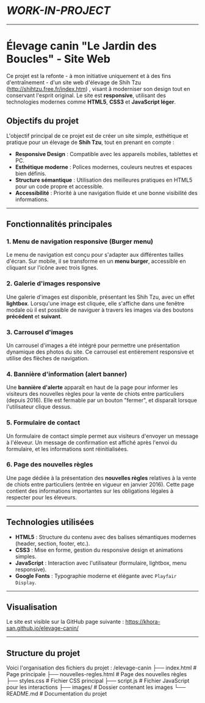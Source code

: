 
# *WORK-IN-PROJECT*
---
# Élevage canin "Le Jardin des Boucles" - Site Web


Ce projet est la refonte - à mon initiative uniquement et à des fins d'entraînement - d'un site web d'élevage de Shih Tzu (http://shihtzu.free.fr/index.htm) , visant à moderniser son design tout en conservant l'esprit original. Le site est **responsive**, utilisant des technologies modernes comme **HTML5**, **CSS3** et **JavaScript léger**.

## Objectifs du projet

L'objectif principal de ce projet est de créer un site simple, esthétique et pratique pour un élevage de **Shih Tzu**, tout en prenant en compte :
- **Responsive Design** : Compatible avec les appareils mobiles, tablettes et PC.
- **Esthétique moderne** : Polices modernes, couleurs neutres et espaces bien définis.
- **Structure sémantique** : Utilisation des meilleures pratiques en HTML5 pour un code propre et accessible.
- **Accessibilité** : Priorité à une navigation fluide et une bonne visibilité des informations.

---

## Fonctionnalités principales

### 1. **Menu de navigation responsive (Burger menu)**

Le menu de navigation est conçu pour s'adapter aux différentes tailles d'écran. Sur mobile, il se transforme en un **menu burger**, accessible en cliquant sur l'icône avec trois lignes.

### 2. **Galerie d'images responsive**

Une galerie d'images est disponible, présentant les Shih Tzu, avec un effet **lightbox**. Lorsqu'une image est cliquée, elle s'affiche dans une fenêtre modale où il est possible de naviguer à travers les images via des boutons **précédent** et **suivant**.

### 3. **Carrousel d'images**

Un carrousel d'images a été intégré pour permettre une présentation dynamique des photos du site. Ce carrousel est entièrement responsive et utilise des flèches de navigation.

### 4. **Bannière d'information (alert banner)**

Une **bannière d'alerte** apparaît en haut de la page pour informer les visiteurs des nouvelles règles pour la vente de chiots entre particuliers (depuis 2016). Elle est fermable par un bouton "fermer", et disparaît lorsque l'utilisateur clique dessus.

### 5. **Formulaire de contact**

Un formulaire de contact simple permet aux visiteurs d'envoyer un message à l'éleveur. Un message de confirmation est affiché après l'envoi du formulaire, et les informations sont réinitialisées.

### 6. **Page des nouvelles règles**

Une page dédiée à la présentation des **nouvelles règles** relatives à la vente de chiots entre particuliers (entrée en vigueur en janvier 2016). Cette page contient des informations importantes sur les obligations légales à respecter pour les éleveurs.

---

## Technologies utilisées

- **HTML5** : Structure du contenu avec des balises sémantiques modernes (header, section, footer, etc.).
- **CSS3** : Mise en forme, gestion du responsive design et animations simples.
- **JavaScript** : Interaction avec l'utilisateur (formulaire, lightbox, menu responsive).
- **Google Fonts** : Typographie moderne et élégante avec `Playfair Display`.

---

## Visualisation

Le site est visible sur la GitHub page suivante : https://khora-san.github.io/elevage-canin/

---

## Structure du projet

Voici l'organisation des fichiers du projet :
/elevage-canin
├── index.html # Page principale
├── nouvelles-regles.html # Page des nouvelles règles
├── styles.css # Fichier CSS principal
├── script.js # Fichier JavaScript pour les interactions
├── images/ # Dossier contenant les images
└── README.md # Documentation du projet



